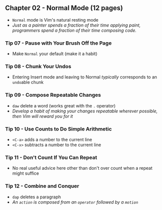 ## Chapter 02 - Normal Mode (12 pages)

- `Normal` mode is Vim's natural resting mode
- *Just as a painter spends a fraction of their time applying paint, programmers spend a fraction of their time composing code.*

### Tip 07 - Pause with Your Brush Off the Page

- Make `Normal` your default (make it a habit)

### Tip 08 - Chunk Your Undos

- Entering Insert mode and leaving to Normal *typically* corresponds to an `undo`able chunk

### Tip 09 - Compose Repeatable Changes

- `daw` delete a word (works great with the `.` operator)
- *Develop a habit of making your changes repeatable wherever possible, then Vim will reward you for it*

### Tip 10 - Use Counts to Do Simple Arithmetic

- `<C-a>` adds a number to the current line
- `<C-x>` subtracts a number to the current line

### Tip 11 - Don't Count If You Can Repeat

- No real useful advice here other than don't over count when a repeat might suffice

### Tip 12 - Combine and Conquer

- `dap` deletes a paragraph
- *An `action` is composed from an `operator` followed by a `motion`*
